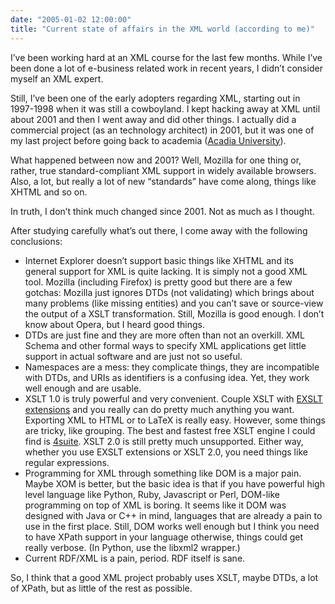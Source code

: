 ```yaml
---
date: "2005-01-02 12:00:00"
title: "Current state of affairs in the XML world (according to me)"
---
```




I&rsquo;ve been working hard at an XML course for the last few months. While I&rsquo;ve been done a lot of e-business related work in recent years, I didn&rsquo;t consider myself an XML expert.

Still, I&rsquo;ve been one of the early adopters regarding XML, starting out in 1997-1998 when it was still a cowboyland. I kept hacking away at XML until about 2001 and then I went away and did other things. I actually did a commercial project (as an technology architect) in 2001, but it was one of my last project before going back to academia ([Acadia University](http://www2.acadiau.ca/index.php)).

What happened between now and 2001? Well, Mozilla for one thing or, rather, true standard-compliant XML support in widely available browsers. Also, a lot, but really a lot of new &ldquo;standards&rdquo; have come along, things like XHTML and so on.

In truth, I don&rsquo;t think much changed since 2001. Not as much as I thought.

After studying carefully what&rsquo;s out there, I come away with the following conclusions:

- Internet Explorer doesn&rsquo;t support basic things like XHTML and its general support for XML is quite lacking. It is simply not a good XML tool. Mozilla (including Firefox) is pretty good but there are a few gotchas: Mozilla just ignores DTDs (not validating) which brings about many problems (like missing entities) and you can&rsquo;t save or source-view the output of a XSLT transformation. Still, Mozilla is good enough. I don&rsquo;t know about Opera, but I heard good things.
- DTDs are just fine and they are more often than not an overkill. XML Schema and other formal ways to specify XML applications get little support in actual software and are just not so useful.
- Namespaces are a mess: they complicate things, they are incompatible with DTDs, and URIs as identifiers is a confusing idea. Yet, they work well enough and are usable.
- XSLT 1.0 is truly powerful and very convenient. Couple XSLT with [EXSLT extensions](http://exslt.org/) and you really can do pretty much anything you want. Exporting XML to HTML or to LaTeX is really easy. However, some things are tricky, like grouping. The best and fastest free XSLT engine I could find is [4suite](http://4suite.org/). XSLT 2.0 is still pretty much unsupported. Either way, whether you use EXSLT extensions or XSLT 2.0, you need things like regular expressions. 
- Programming for XML through something like DOM is a major pain. Maybe XOM is better, but the basic idea is that if you have powerful high level language like Python, Ruby, Javascript or Perl, DOM-like programming on top of XML is boring. It seems like it DOM was designed with Java or C++ in mind, languages that are already a pain to use in the first place. Still, DOM works well enough but I think you need to have XPath support in your language otherwise, things could get really verbose. (In Python, use the libxml2 wrapper.)
- Current RDF/XML is a pain, period. RDF itself is sane.


So, I think that a good XML project probably uses XSLT, maybe DTDs, a lot of XPath, but as little of the rest as possible.

